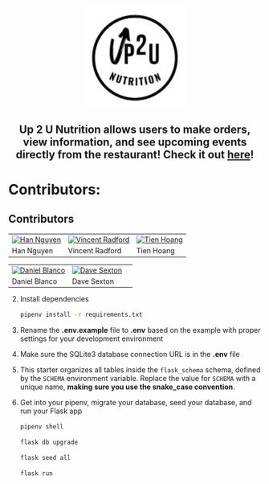<div align="center">
   <img src="/vite-project/public/images/logo.png" with="200" height="200" justify="center"/>
</div>

<div align="center" justify="center">
   <h2>Up 2 U Nutrition allows users to make orders, view information, and see upcoming events directly from the restaurant! Check it out <a href=https://up-2-u-nutrition.onrender.com>here</a>!</h2>
</div>

# Contributors: 
## Contributors

|      |       |       |
|------|-------|-------|
| [![Han Nguyen](https://img.shields.io/badge/LinkedIn-blue?style=for-the-badge&logo=linkedin&logoColor=white)](https://www.linkedin.com/in/han-nguyen-developer) | [![Vincent Radford](https://img.shields.io/badge/LinkedIn-blue?style=for-the-badge&logo=linkedin&logoColor=white)](https://www.linkedin.com/in/vincent-radford-1a9599173) | [![Tien Hoang](https://img.shields.io/badge/LinkedIn-blue?style=for-the-badge&logo=linkedin&logoColor=white)](https://www.linkedin.com/in/tien-hoang-6205b5281) |
| Han Nguyen | Vincent Radford | Tien Hoang |

|      |       |       |
|------|-------|-------|
| [![Daniel Blanco](https://img.shields.io/badge/LinkedIn-blue?style=for-the-badge&logo=linkedin&logoColor=white)](https://www.linkedin.com/in/blancodaniel) | [![Dave Sexton](https://img.shields.io/badge/LinkedIn-blue?style=for-the-badge&logo=linkedin&logoColor=white)](https://www.linkedin.com/in/dave-sexton-jr) |      |
| Daniel Blanco | Dave Sexton |       |

2. Install dependencies

      ```bash
      pipenv install -r requirements.txt
      ```

3. Rename the **.env.example** file to **.env** based on the example with proper settings for your
   development environment

4. Make sure the SQLite3 database connection URL is in the **.env** file

5. This starter organizes all tables inside the `flask_schema` schema, defined
   by the `SCHEMA` environment variable.  Replace the value for
   `SCHEMA` with a unique name, **making sure you use the snake_case
   convention**.

6. Get into your pipenv, migrate your database, seed your database, and run your Flask app

   ```bash
   pipenv shell
   ```

   ```bash
   flask db upgrade
   ```

   ```bash
   flask seed all
   ```

   ```bash
   flask run
   ```

